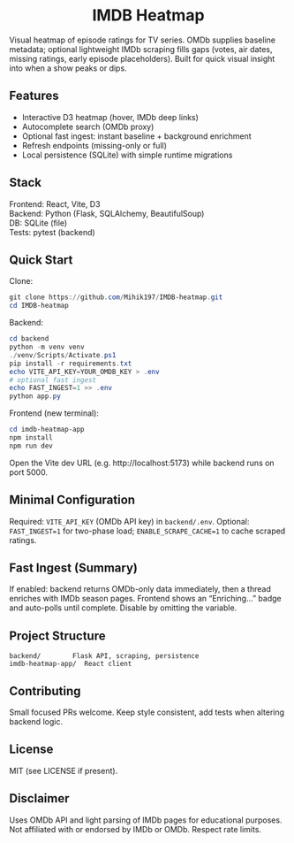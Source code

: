 <h1 align="center">IMDB Heatmap</h1>

Visual heatmap of episode ratings for TV series. OMDb supplies baseline metadata; optional lightweight IMDb scraping fills gaps (votes, air dates, missing ratings, early episode placeholders). Built for quick visual insight into when a show peaks or dips.

## Features

- Interactive D3 heatmap (hover, IMDb deep links)
- Autocomplete search (OMDb proxy)
- Optional fast ingest: instant baseline + background enrichment
- Refresh endpoints (missing-only or full)
- Local persistence (SQLite) with simple runtime migrations

## Stack

Frontend: React, Vite, D3  
Backend: Python (Flask, SQLAlchemy, BeautifulSoup)  
DB: SQLite (file)  
Tests: pytest (backend)

## Quick Start

Clone:
```powershell
git clone https://github.com/Mihik197/IMDB-heatmap.git
cd IMDB-heatmap
```

Backend:
```powershell
cd backend
python -m venv venv
./venv/Scripts/Activate.ps1
pip install -r requirements.txt
echo VITE_API_KEY=YOUR_OMDB_KEY > .env
# optional fast ingest
echo FAST_INGEST=1 >> .env
python app.py
```

Frontend (new terminal):
```powershell
cd imdb-heatmap-app
npm install
npm run dev
```
Open the Vite dev URL (e.g. http://localhost:5173) while backend runs on port 5000.

## Minimal Configuration

Required: `VITE_API_KEY` (OMDb API key) in `backend/.env`.
Optional: `FAST_INGEST=1` for two-phase load; `ENABLE_SCRAPE_CACHE=1` to cache scraped ratings.

## Fast Ingest (Summary)

If enabled: backend returns OMDb-only data immediately, then a thread enriches with IMDb season pages. Frontend shows an “Enriching…” badge and auto-polls until complete. Disable by omitting the variable.

## Project Structure

```
backend/        Flask API, scraping, persistence
imdb-heatmap-app/  React client
```

## Contributing

Small focused PRs welcome. Keep style consistent, add tests when altering backend logic.

## License

MIT (see LICENSE if present).

## Disclaimer

Uses OMDb API and light parsing of IMDb pages for educational purposes. Not affiliated with or endorsed by IMDb or OMDb. Respect rate limits.
